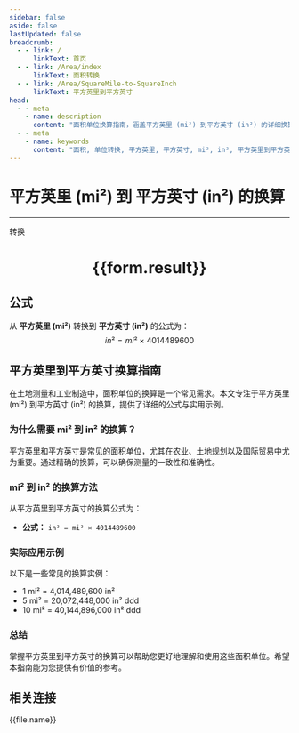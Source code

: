 ```yaml
---
sidebar: false
aside: false
lastUpdated: false
breadcrumb:
  - - link: /
      linkText: 首页
  - - link: /Area/index
      linkText: 面积转换
  - - link: /Area/SquareMile-to-SquareInch
      linkText: 平方英里到平方英寸
head:
  - - meta
    - name: description
      content: "面积单位换算指南，涵盖平方英里 (mi²) 到平方英寸 (in²) 的详细换算公式与说明。"
  - - meta
    - name: keywords
      content: "面积, 单位转换, 平方英里, 平方英寸, mi², in², 平方英里到平方英寸, 面积转换指南"
---
```

# 平方英里 (mi²) 到 平方英寸 (in²) 的换算
---
<script setup>
import { onMounted, reactive, inject, ref } from 'vue'
import { NButton, NForm, NFormItem, NInput, NInputNumber, NSelect, NCard, useMessage,NGrid ,NGi } from 'naive-ui'
import { defineClientComponent } from 'vitepress'
import { Area } from '../../files';

const convert = inject('convert')

const form = reactive({
  number: null,
  result: '',
})

const convertHandler = () => {
  if (form.number !== null && !isNaN(form.number)) {
    const convertedValue = parseFloat(form.number) * 4014489600
    form.result = `${form.number}mi² = ${convertedValue.toFixed(2)}in²`
  } else {
    form.result = '请输入有效的数值。'
  }
}
</script>

<n-form size="large" :model="form">
  <n-form-item label="平方英里 (mi²)">
    <n-input-number v-model:value="form.number" placeholder="输入平方英里" style="width: 100%" />
  </n-form-item>
  <n-form-item>
    <n-button type="primary" @click="convertHandler" block>转换</n-button>
  </n-form-item>
</n-form>

<n-card  embedded :bordered="false" hoverable>
  <div  style="text-align:center">
    <h1>{{form.result}}</h1>
  </div>
</n-card>

## 公式

从 **平方英里 (mi²)** 转换到 **平方英寸 (in²)** 的公式为：
$$ in² = mi² \times 4014489600 $$

## 平方英里到平方英寸换算指南

在土地测量和工业制造中，面积单位的换算是一个常见需求。本文专注于平方英里 (mi²) 到平方英寸 (in²) 的换算，提供了详细的公式与实用示例。

### 为什么需要 mi² 到 in² 的换算？

平方英里和平方英寸是常见的面积单位，尤其在农业、土地规划以及国际贸易中尤为重要。通过精确的换算，可以确保测量的一致性和准确性。

### mi² 到 in² 的换算方法

从平方英里到平方英寸的换算公式为：

- **公式：** `in² = mi² × 4014489600`

### 实际应用示例

以下是一些常见的换算实例：

- 1 mi² = 4,014,489,600 in²
- 5 mi² = 20,072,448,000 in²
ddd
- 10 mi² = 40,144,896,000 in²
ddd

### 总结

掌握平方英里到平方英寸的换算可以帮助您更好地理解和使用这些面积单位。希望本指南能为您提供有价值的参考。

## 相关连接
<n-grid x-gap="12" :cols="3">
  <n-gi v-for="(file, index) in Area" :key="index">
    <n-button
      text
      tag="a"
      :href="file.path"
      type="primary"
    >
      {{file.name}}
    </n-button>
  </n-gi>
</n-grid>